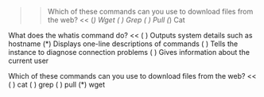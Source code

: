 >> Which of these commands can you use to download files from the web? <<
(*) Wget
( ) Grep
( ) Pull
(*) Cat

What does the whatis command do? <<
( ) Outputs system details such as hostname
(*) Displays one-line descriptions of commands
( ) Tells the instance to diagnose connection problems ( ) Gives information about the current user


Which of these commands can you use to download files from the web? <<
( ) cat
( ) grep
( ) pull
(*) wget